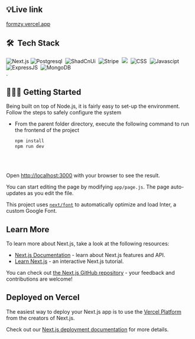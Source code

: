 ## 💡Live link 
[formzy.vercel.app ](formzy.vercel.app)

## 🛠️ &nbsp;Tech Stack
![Next.js](https://img.shields.io/badge/Next.js-000000.svg?style=for-the-badge&logo=nextdotjs&logoColor=white)
![Postgresql](https://img.shields.io/badge/PostgreSQL-316192?style=for-the-badge&logo=postgresql&logoColor=white)&nbsp;
![ShadCnUi](https://img.shields.io/badge/shadcn%2Fui-000000?style=for-the-badge&logo=shadcnui&logoColor=white)&nbsp;
![Stripe](https://img.shields.io/badge/Stripe-626CD9?style=for-the-badge&logo=Stripe&logoColor=white)&nbsp;
![](https://img.shields.io/badge/Clerk-6C47FF.svg?style=for-the-badge&logo=Clerk&logoColor=white)&nbsp;
![CSS](https://img.shields.io/badge/Tailwind_CSS-38B2AC?style=for-the-badge&logo=tailwind-css&logoColor=white)&nbsp;
![Javascipt](https://img.shields.io/badge/javascript%20-%23323330.svg?&style=for-the-badge&logo=javascript&logoColor=%23F7DF1E)
![ExpressJS](https://img.shields.io/badge/Express%20js-000000?style=for-the-badge&logo=express&logoColor=white)&nbsp;
![MongoDB](https://img.shields.io/badge/Node%20js-339933?style=for-the-badge&logo=nodedotjs&logoColor=white)&nbsp;
<br>.

## 🧑🏻‍💻 Getting Started

Being built on top of Node.js, it is fairly easy to set-up the environment. Follow the steps to safely configure the system

- From the parent folder directory, execute the following command to run the frontend of the project
    ```sh
    npm install
    npm run dev
    ```
<br><br>

Open [http://localhost:3000](http://localhost:3000) with your browser to see the result.

You can start editing the page by modifying `app/page.js`. The page auto-updates as you edit the file.

This project uses [`next/font`](https://nextjs.org/docs/basic-features/font-optimization) to automatically optimize and load Inter, a custom Google Font.

## Learn More

To learn more about Next.js, take a look at the following resources:

- [Next.js Documentation](https://nextjs.org/docs) - learn about Next.js features and API.
- [Learn Next.js](https://nextjs.org/learn) - an interactive Next.js tutorial.

You can check out [the Next.js GitHub repository](https://github.com/vercel/next.js/) - your feedback and contributions are welcome!

## Deployed on Vercel

The easiest way to deploy your Next.js app is to use the [Vercel Platform](https://vercel.com/new?utm_medium=default-template&filter=next.js&utm_source=create-next-app&utm_campaign=create-next-app-readme) from the creators of Next.js.

Check out our [Next.js deployment documentation](https://nextjs.org/docs/deployment) for more details.
